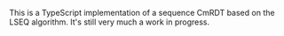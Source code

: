 This is a TypeScript implementation of a sequence CmRDT based on the LSEQ algorithm. It's still very much a work in progress.